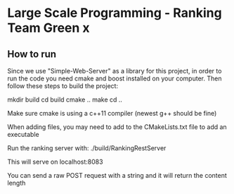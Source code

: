 # Large Scale Programming - Ranking Team Green x

## How to run

Since we use "Simple-Web-Server" as a library for this project, in order to run the code you need cmake and boost installed on your computer. Then follow these steps to build the project:


mkdir build
cd build
cmake ..
make
cd ..

Make sure cmake is using a c++11 compiler (newest g++ should be fine)

When adding files, you may need to add to the CMakeLists.txt file to add an executable

Run the ranking server with: ./build/RankingRestServer

This will serve on localhost:8083

You can send a raw POST request with a string and it will return the content length

 
